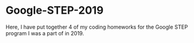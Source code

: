 # Google-STEP-2019
Here, I have put together 4 of my coding homeworks for the Google STEP program I was a part of in 2019.
